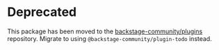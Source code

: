 # Deprecated

This package has been moved to the [backstage-community/plugins](https://github.com/backstage/community-plugins) repository. Migrate to using `@backstage-community/plugin-todo` instead.

